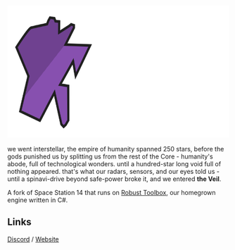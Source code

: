 <p align="center"> <img alt="Space Station 14" width="880" height="300" src="Resources/Textures/Logo/logo.svg" /></p>


we went interstellar, the empire of humanity spanned 250 stars, before the gods punished us by splitting us from the rest of the Core - humanity's abode, full of technological wonders. until a hundred-star long void full of nothing appeared. that's what our radars, sensors, and our eyes told us - until a spinavi-drive beyond safe-power broke it, and we entered **the Veil**.

A fork of Space Station 14 that runs on [Robust Toolbox](https://github.com/space-wizards/RobustToolbox), our homegrown engine written in C#.

## Links

[Discord](https://discord.gg/vbst9JyqY3) / [Website](https://is-going-to.cyou)
